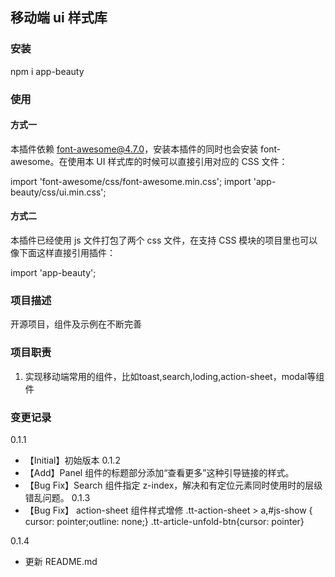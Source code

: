 <!--

- @Author: liva
- @Date: 2019-07-26 09:25:28
- @LastEditors: liva
- @LastEditTime: 2020-06-12 16:37:37
-->

## 移动端 ui 样式库
### 安装
npm i app-beauty


### 使用

#### 方式一
本插件依赖 font-awesome@4.7.0，安装本插件的同时也会安装 font-awesome。在使用本 UI 样式库的时候可以直接引用对应的 CSS 文件：

import 'font-awesome/css/font-awesome.min.css';
import 'app-beauty/css/ui.min.css';

#### 方式二
本插件已经使用 js 文件打包了两个 css 文件，在支持 CSS 模块的项目里也可以像下面这样直接引用插件：

import 'app-beauty';

### 项目描述

开源项目，组件及示例在不断完善

### 项目职责

1. 实现移动端常用的组件，比如toast,search,loding,action-sheet，modal等组件

### 变更记录

​0.1.1
- 【Initial】初始版本
0.1.2
- 【Add】Panel 组件的标题部分添加“查看更多”这种引导链接的样式。
- 【Bug Fix】Search 组件指定 z-index，解决和有定位元素同时使用时的层级错乱问题。
0.1.3
- 【Bug Fix】 action-sheet 组件样式增修
  .tt-action-sheet > a,#js-show  { cursor: pointer;outline: none;}
  .tt-article-unfold-btn{cursor: pointer}
  
0.1.4
- 更新 README.md
